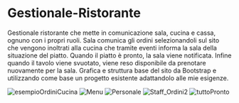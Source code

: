 # Gestionale-Ristorante
Gestionale ristorante che mette in comunicazione sala, cucina e cassa, ognuno con i propri ruoli. 
Sala comunica gli ordini selezionandoli sul sito che vengono inoltrati alla cucina che tramite eventi informa la sala della situazione del piatto.
Quando il piatto è pronto, la sala viene notificata. Infine quando il tavolo viene svuotato, viene reso disponibile da prenotare nuovamente per la sala.
Grafica e struttura base del sito da Bootstrap e utilizzando come base un progetto esistente adattandolo alle mie esigenze.

![esempioOrdiniCucina](https://github.com/Mrahh/Gestionale-Ristorante/assets/92058541/0151d78d-f228-4fe5-917e-11977a7ae38f)
![Menu](https://github.com/Mrahh/Gestionale-Ristorante/assets/92058541/ea706108-0020-4bcb-a7f4-b41734c6d2a6)
![Personale](https://github.com/Mrahh/Gestionale-Ristorante/assets/92058541/e22d77b1-79fd-4543-9f01-966d03cdc92b)
![Staff_Ordini2](https://github.com/Mrahh/Gestionale-Ristorante/assets/92058541/2110f33c-da16-4dc8-b9c0-f387847635f4)
![tuttoPronto](https://github.com/Mrahh/Gestionale-Ristorante/assets/92058541/b7f99d3d-6f19-475f-82f5-638ce54efebb)
